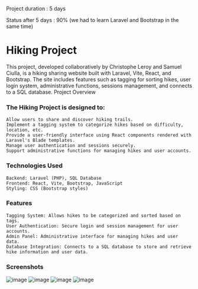 Project duration : 5 days

Status after 5 days : 90% (we had to learn Laravel and Bootstrap in the same time)

# Hiking Project

This project, developed collaboratively by Christophe Leroy and Samuel Ciulla, is a hiking sharing website built with Laravel, Vite, React, and Bootstrap. The site includes features such as tagging for sorting hikes, user login system, administrative functions, sessions management, and connects to a SQL database.
Project Overview

### The Hiking Project is designed to:

    Allow users to share and discover hiking trails.
    Implement a tagging system to categorize hikes based on difficulty, location, etc.
    Provide a user-friendly interface using React components rendered with Laravel's Blade templates.
    Manage user authentication and sessions securely.
    Support administrative functions for managing hikes and user accounts.

### Technologies Used

    Backend: Laravel (PHP), SQL Database
    Frontend: React, Vite, Bootstrap, JavaScript
    Styling: CSS (Bootstrap styles)

### Features

    Tagging System: Allows hikes to be categorized and sorted based on tags.
    User Authentication: Secure login and session management for user accounts.
    Admin Panel: Administrative interface for managing hikes and user data.
    Database Integration: Connects to a SQL database to store and retrieve hike information and user data.

### Screenshots
![image](https://github.com/Dranhoc/Hiking_project/assets/160327375/183cd757-8be4-467e-8b58-cfe46dd8f0e0)
![image](https://github.com/Dranhoc/Hiking_project/assets/160327375/0f9c5f56-01f5-47b3-8380-5ac25400f84b)
![image](https://github.com/Dranhoc/Hiking_project/assets/160327375/9e53df0c-3fc5-423e-9001-697359ab4cd8)
![image](https://github.com/Dranhoc/Hiking_project/assets/160327375/79e6fd8b-0a27-47cd-b3b5-f2818ca3c67b)







